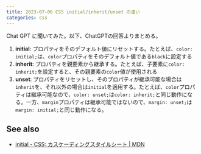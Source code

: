 ```yaml
---
title: 2023-07-06 CSS initial/inherit/unset の違い
categories: css
---
```


Chat GPT に聞いてみた。以下、ChatGPTの回答よりまとめる。

1. **initial**: プロパティをそのデフォルト値にリセットする。たとえば、`color: initial;`は、`color`プロパティをそのデフォルト値である`black`に設定する
2. **inherit**: プロパティを親要素から継承する。たとえば、子要素に`color: inherit;`を設定すると、その親要素の`color`値が使用される
3. **unset**: プロパティをリセットし、そのプロパティが継承可能な場合は`inherit`を、それ以外の場合は`initial`を適用する。たとえば、`color`プロパティは継承可能なので、`color: unset;`は`color: inherit;`と同じ動作になる。一方、`margin`プロパティは継承可能ではないので、`margin: unset;`は`margin: initial;`と同じ動作になる。

## See also

- [initial - CSS: カスケーディングスタイルシート \| MDN](https://developer.mozilla.org/ja/docs/Web/CSS/initial)
